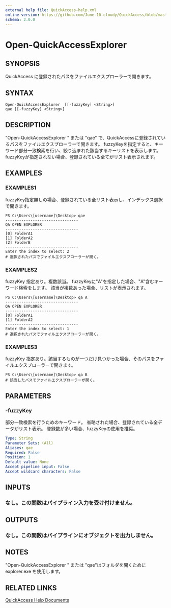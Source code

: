 ```yaml
---
external help file: QuickAccess-help.xml
online version: https://github.com/June-10-cloudy/QuickAccess/blob/master/help/ja-JP/QuickAccess-help.xml
schema: 2.0.0
---
```

# Open-QuickAccessExplorer 
## SYNOPSIS
QuickAccess に登録されたパスをファイルエクスプローラーで開きます。
## SYNTAX
```
Open-QuickAccessExplorer  [[-fuzzyKey] <String>]
qae [[-fuzzyKey] <String>]
```
## DESCRIPTION
"Open-QuickAccessExplorer " または "qae" で、QuickAccessに登録されているパスをファイルエクスプローラーで開きます。
fuzzyKeyを指定すると、キーワード部分一致検索を行い、絞り込まれた該当するキーリストを表示します。
fuzzyKeyが指定されない場合、登録されている全てがリスト表示されます。
## EXAMPLES
### EXAMPLES1
fuzzyKey指定無しの場合、登録されている全リスト表示し、インデックス選択で開きます。
```
PS C:\Users\[username]\Desktop> qae
--------------------------------
QA OPEN EXPLORER
--------------------------------
[0] FolderA1
[1] FolderA2
[2] FolderB
--------------------------------
Enter the index to select: 2
# 選択されたパスでファイルエクスプローラーが開く。
```
### EXAMPLES2 
fuzzyKey 指定あり。複数該当。
fuzzyKeyに"A"を指定した場合、"A"含むキーワード検索をします。
該当が複数あった場合、リストが表示されます。
```
PS C:\Users\[username]\Desktop> qa A
--------------------------------
QA OPEN EXPLORER
--------------------------------
[0] FolderA1
[1] FolderA2
--------------------------------
Enter the index to select: 1
# 選択されたパスでファイルエクスプローラーが開く。
```
### EXAMPLES3
fuzzyKey 指定あり。該当するものが一つだけ見つかった場合、そのパスをファイルエクスプローラーで開きます。
```
PS C:\Users\[username]\Desktop> qa B
# 該当したパスでファイルエクスプローラーが開く。
```
## PARAMETERS
### -fuzzyKey
部分一致検索を行うためのキーワード。
省略された場合、登録されている全データがリスト表示。
登録数が多い場合、fuzzyKeyの使用を推奨。
```yaml
Type: String
Parameter Sets: (All)
Aliases: qae
Required: False
Position: 1
Default value: None
Accept pipeline input: False
Accept wildcard characters: False
```
## INPUTS
### なし。この関数はパイプライン入力を受け付けません。
## OUTPUTS
### なし。この関数はパイプラインにオブジェクトを出力しません。
## NOTES
"Open-QuickAccessExplorer " または "qae"はフォルダを開くために explorer.exe を使用します。
## RELATED LINKS
[QuickAccess Help Documents](https://github.com/June-10-cloudy/QuickAccess-Help)